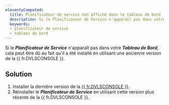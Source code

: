```yaml
---
eleventyComputed:
  title: Planificateur de service non affiché dans le tableau de bord
  description: Si le Planificateur de Service n'apparaît pas dans votre Tableau de Bord, cela peut être dû au fait qu'il a été installé en utilisant une ancienne version de la {{ fr.DVLSCONSOLE }}.
  keywords:
  - planificateur de service
  - tableau de bord
---
```

Si le ***Planificateur de Service*** n'apparaît pas dans votre ***Tableau de Bord***, cela peut être dû au fait qu'il a été installé en utilisant une ancienne version de la {{ fr.DVLSCONSOLE }}.

## Solution

1. Installer la dernière version de la [{{ fr.DVLSCONSOLE }}](https://devolutions.net/server/home/download).
1. Réinstaller le ***Planificateur de Service*** en utilisant cette version plus récente de la {{ fr.DVLSCONSOLE }}.
